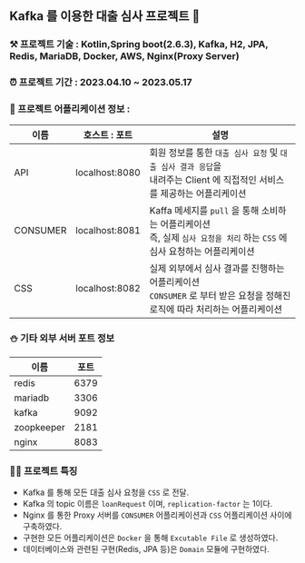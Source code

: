 ## Kafka 를 이용한 대출 심사 프로젝트  🏦

### ⚒️ 프로젝트 기술 : Kotlin,Spring boot(2.6.3), Kafka, H2, JPA, Redis, MariaDB, Docker, AWS, Nginx(Proxy Server)
### ⏰ 프로젝트 기간 : 2023.04.10 ~ 2023.05.17
### 🦾 프로젝트 어플리케이션 정보 : 

| 이름 | 호스트 : 포트 | 설명 |
| -- | -- | -- |
| API | localhost:8080 | 회원 정보를 통한 `대출 심사 요청` 및 `대출 심사 결과 응답`을 <br> 내려주는 Client 에 직접적인 서비스를 제공하는 어플리케이션 |
| CONSUMER | localhost:8081 | Kaffa 메세지를 `pull` 을 통해 소비하는 어플리케이션 <br> 즉, 실제 `심사 요청을 처리` 하는 `CSS` 에 심사 요청하는 어플리케이션 |
| CSS | localhost:8082 | 실제 외부에서 심사 결과를 진행하는 어플리케이션 <br> `CONSUMER` 로 부터 받은 요청을 정해진 로직에 따라 처리하는 어플리케이션 |

### ⛄️ 기타 외부 서버 포트 정보
  | 이름 | 포트 |
  | -- | -- |
  | redis | 6379 |
  | mariadb | 3306 |
  | kafka | 9092 |
  | zoopkeeper | 2181 |
  | nginx | 8083 |

###  👨‍💻 프로젝트 특징 
  - Kafka 를 통해 모든 대출 심사 요청을 `CSS` 로 전달.
  - Kafka 의 topic 이름은 `loanRequest` 이며, `replication-factor` 는 1이다.
  - Nginx 를 통한 Proxy 서버를 `CONSUMER` 어플리케이션과 `CSS` 어플리케이션 사이에 구축하였다.
  - 구현한 모든 어플리케이션은 `Docker` 을 통해 `Excutable File` 로 생성하였다.
  - 데이터베이스와 관련된 구현(Redis, JPA 등)은 `Domain` 모듈에 구현하였다.

